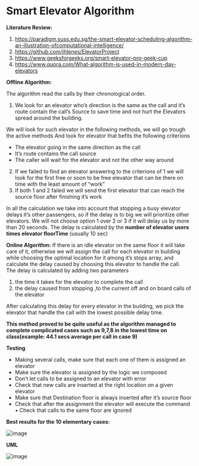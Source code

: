# **Smart Elevator Algorithm** 
**Literature Review:**
1)	https://paradigm.suss.edu.sg/the-smart-elevator-scheduling-algorithm-an-illustration-ofcomputational-intelligence/  
2)	https://github.com/jhlenes/ElevatorProject 
3)	https://www.geeksforgeeks.org/smart-elevator-pro-geek-cup 
4)	https://www.quora.com/What-algorithm-is-used-in-modern-day-elevators 
  
**Offline Algorithm:**

The algorithm read the calls by their chronological order. 
1. We look for an elevator who’s direction is the same as the call and it’s route contain the 
call’s 
Source to save time and not hurt the Elevators spread around the building. 
 
We will look for such elevator in the following methods, we will go trough the active methods 
And look for elevator that befits the following criterions  
- The elevator going in the same direction as the call 
-	It’s route contains the call source 
-	The caller will wait for the elevator and not the other way around 
2.	If we failed to find an elevator answering to the criterions of 1 we will look for the first free or soon to be free elevator that can be there on time with the least amount of “work”  
3.	If both 1 and 2 failed we will  send the first elevator that can reach the source floor after finishing it’s work 

In all the calculation we take into account that stopping a busy elevator delays it’s other passengers, so if the delay is to big we will prioritize other elevators. 
We will not choose option 1 over 2 or 3 if it will delay us by more than 20 seconds. 
The delay is calculated by the **number of elevator users times elevator floorTime** (usually 10 sec) 
 
 
  
 **Online Algorithm:**
If there is an idle elevator on the same floor it will take care of it, otherwise we will assign the call for each elevator in building while choosing the optimal location for it among it’s stops array, and calculate the delay caused by choosing this elevator to handle the call.  
The delay is calculated by adding two parameters 
1. the time it takes for the elevator to complete the call  
2. the delay caused from stopping ,to the current off and on board calls of the elevator 
 
After calculating this delay for every elevator in the building, we pick the elevator that handle the call with the lowest possible delay time. 
 
**This method proved to be quite useful as the algorithm managed to complete complicated cases such as 9,7,8 in the lowest time on class(example: 44.1 secs average per call in case 9)** 
 
 
 **Testing**
 
-	Making several calls, make sure that each one of them is assigned an elevator 
-	Make sure the elevator is assigned by the logic we composed 
-	Don’t let calls to be assigned to an elevator with error 
-	Check that new calls are inserted at the right location on a given elevator 
-	Make sure that Destination floor is always inserted after it’s source floor 
-	Check that after the assignment the elevator will execute the command • 	Check that calls to the same floor are ignored 
 
 
**Best results for the 10 elementary cases:** 
 
 
 ![image](https://user-images.githubusercontent.com/91602396/158385559-c09ad22b-af2c-4adb-801b-bf9b5f44083f.png)

 
 
 **UML**
 
 ![image](https://user-images.githubusercontent.com/91602396/158385713-162daf85-07f8-4369-9f68-50f0f33d7b05.png)
